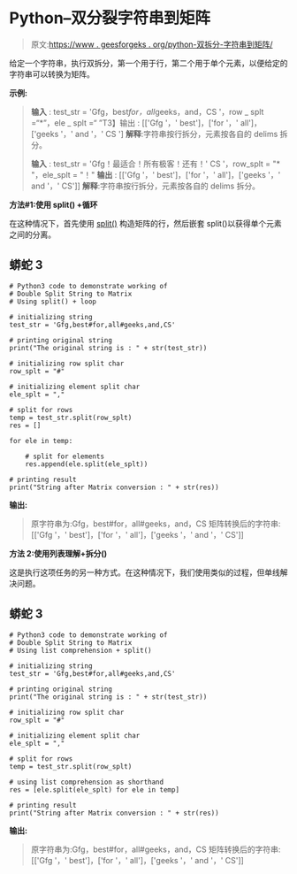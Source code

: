 # Python–双分裂字符串到矩阵

> 原文:[https://www . geesforgeks . org/python-双拆分-字符串到矩阵/](https://www.geeksforgeeks.org/python-double-split-string-to-matrix/)

给定一个字符串，执行双拆分，第一个用于行，第二个用于单个元素，以便给定的字符串可以转换为矩阵。

**示例:**

> **输入** : test_str = 'Gfg，best*for，all*geeks，and，CS '，row _ splt =“*”，ele _ splt =“
> ”T3】输出 : [['Gfg '，' best']，['for '，' all']，['geeks '，' and '，' CS ']
> **解释**:字符串按行拆分，元素按各自的 delims 拆分。
> 
> **输入** : test_str = 'Gfg！最适合！所有极客！还有！' CS '，row_splt = "* "，ele_splt = "！"
> **输出** : [['Gfg '，' best']，['for '，' all']，['geeks '，' and '，' CS']]
> **解释**:字符串按行拆分，元素按各自的 delims 拆分。

**方法#1:使用 split() +循环**

在这种情况下，首先使用 [split()](https://www.geeksforgeeks.org/python-string-split/) 构造矩阵的行，然后嵌套 split()以获得单个元素之间的分离。

## 蟒蛇 3

```
# Python3 code to demonstrate working of 
# Double Split String to Matrix
# Using split() + loop

# initializing string
test_str = 'Gfg,best#for,all#geeks,and,CS'

# printing original string
print("The original string is : " + str(test_str))

# initializing row split char 
row_splt = "#"

# initializing element split char 
ele_splt = ","

# split for rows
temp = test_str.split(row_splt)
res = []

for ele in temp:

    # split for elements
    res.append(ele.split(ele_splt))

# printing result 
print("String after Matrix conversion : " + str(res)) 
```

**输出:**

> 原字符串为:Gfg，best#for，all#geeks，and，CS
> 矩阵转换后的字符串:[['Gfg '，' best']，['for '，' all']，['geeks '，' and '，' CS']]

**方法 2:使用列表理解+拆分()**

这是执行这项任务的另一种方式。在这种情况下，我们使用类似的过程，但单线解决问题。

## 蟒蛇 3

```
# Python3 code to demonstrate working of 
# Double Split String to Matrix
# Using list comprehension + split()

# initializing string
test_str = 'Gfg,best#for,all#geeks,and,CS'

# printing original string
print("The original string is : " + str(test_str))

# initializing row split char 
row_splt = "#"

# initializing element split char 
ele_splt = ","

# split for rows
temp = test_str.split(row_splt)

# using list comprehension as shorthand
res = [ele.split(ele_splt) for ele in temp]

# printing result 
print("String after Matrix conversion : " + str(res))
```

**输出:**

> 原字符串为:Gfg，best#for，all#geeks，and，CS
> 矩阵转换后的字符串:[['Gfg '，' best']，['for '，' all']，['geeks '，' and '，' CS']]